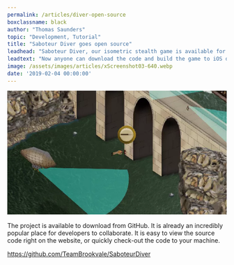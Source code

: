 ```yaml
---
permalink: /articles/diver-open-source
boxclassname: black
author: "Thomas Saunders"
topic: "Development, Tutorial"
title: "Saboteur Diver goes open source"
leadhead: "Saboteur Diver, our isometric stealth game is available for the game developer community as a free download."
leadtext: "Now anyone can download the code and build the game to iOS devices with Unity 4.3. More advanced developers interested in contributing to the project can contribute their own fixes and enhancements to make Saboteur Diver better."
image: /assets/images/articles/xScreenshot03-640.webp
date: '2019-02-04 00:00:00'
---
```


<div class="arttext">
<img src="/assets/images/articles/xScreenshot03-640.webp" alt="laptop" />
<p>The project is available to download from GitHub. It is already an incredibly popular place for developers to collaborate. It is easy to view the source code right on the website, or quickly check-out the code to your machine. </p>
<p><a href="https://github.com/TeamBrookvale/SaboteurDiver">https://github.com/TeamBrookvale/SaboteurDiver</a></p>
</div>